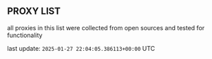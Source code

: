 ## PROXY LIST

all proxies in this list were collected from open sources and tested for functionality

last update: `2025-01-27 22:04:05.386113+00:00` UTC